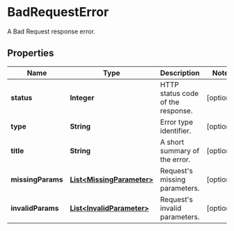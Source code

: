 

# BadRequestError

A Bad Request response error.
## Properties

Name | Type | Description | Notes
------------ | ------------- | ------------- | -------------
**status** | **Integer** | HTTP status code of the response. |  [optional]
**type** | **String** | Error type identifier. |  [optional]
**title** | **String** | A short summary of the error. |  [optional]
**missingParams** | [**List&lt;MissingParameter&gt;**](MissingParameter.md) | Request&#39;s missing parameters. |  [optional]
**invalidParams** | [**List&lt;InvalidParameter&gt;**](InvalidParameter.md) | Request&#39;s invalid parameters. |  [optional]



